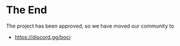 # The End
The project has been approved, so we have moved our community to 
- https://discord.gg/boci
